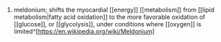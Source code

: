 1. meldonium; shifts the myocardial [[energy]] [[metabolism]] from [[lipid metabolism|fatty acid oxidation]] to the more favorable oxidation of [[glucose]], or [[glycolysis]], under conditions where [[oxygen]] is limited^[https://en.wikipedia.org/wiki/Meldonium]